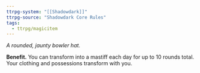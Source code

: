 ```yaml
---
ttrpg-system: "[[Shadowdark]]"
ttrpg-source: "Shadowdark Core Rules"
tags:
  - ttrpg/magicitem
---
```

*A rounded, jaunty bowler hat.*

**Benefit.** You can transform into a mastiff each day for up to 10 rounds total. Your clothing and possessions transform with you.
